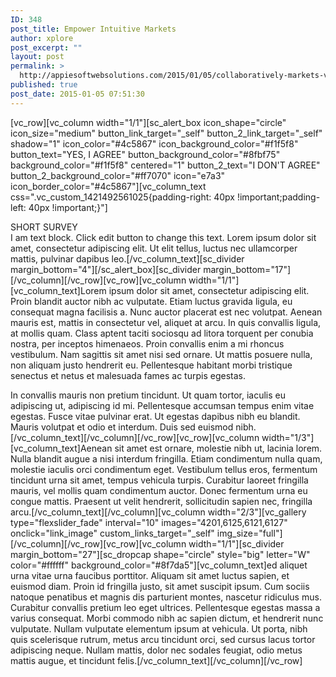 ```yaml
---
ID: 348
post_title: Empower Intuitive Markets
author: xplore
post_excerpt: ""
layout: post
permalink: >
  http://appiesoftwebsolutions.com/2015/01/05/collaboratively-markets-vestibulum-administrate/
published: true
post_date: 2015-01-05 07:51:30
---
```

[vc_row][vc_column width="1/1"][sc_alert_box icon_shape="circle" icon_size="medium" button_link_target="_self" button_2_link_target="_self" shadow="1" icon_color="#4c5867" icon_background_color="#f1f5f8" button_text="YES, I AGREE" button_background_color="#8fbf75" background_color="#f1f5f8" centered="1" button_2_text="I DON'T AGREE" button_2_background_color="#ff7070" icon="e7a3" icon_border_color="#4c5867"][vc_column_text css=".vc_custom_1421492561025{padding-right: 40px !important;padding-left: 40px !important;}"]
<div class="title-h3">SHORT SURVEY</div>
I am text block. Click edit button to change this text. Lorem ipsum dolor sit amet, consectetur adipiscing elit. Ut elit tellus, luctus nec ullamcorper mattis, pulvinar dapibus leo.[/vc_column_text][sc_divider margin_bottom="4"][/sc_alert_box][sc_divider margin_bottom="17"][/vc_column][/vc_row][vc_row][vc_column width="1/1"][vc_column_text]Lorem ipsum dolor sit amet, consectetur adipiscing elit. Proin blandit auctor nibh ac vulputate. Etiam luctus gravida ligula, eu consequat magna facilisis a. Nunc auctor placerat est nec volutpat. Aenean mauris est, mattis in consectetur vel, aliquet at arcu. In quis convallis ligula, at mollis quam. Class aptent taciti sociosqu ad litora torquent per conubia nostra, per inceptos himenaeos. Proin convallis enim a mi rhoncus vestibulum. Nam sagittis sit amet nisi sed ornare. Ut mattis posuere nulla, non aliquam justo hendrerit eu. Pellentesque habitant morbi tristique senectus et netus et malesuada fames ac turpis egestas.

In convallis mauris non pretium tincidunt. Ut quam tortor, iaculis eu adipiscing ut, adipiscing id mi. Pellentesque accumsan tempus enim vitae egestas. Fusce vitae pulvinar erat. Ut egestas dapibus nibh eu blandit. Mauris volutpat et odio et interdum. Duis sed euismod nibh.[/vc_column_text][/vc_column][/vc_row][vc_row][vc_column width="1/3"][vc_column_text]Aenean sit amet est ornare, molestie nibh ut, lacinia lorem. Nulla blandit augue a nisi interdum fringilla. Etiam condimentum nulla quam, molestie iaculis orci condimentum eget. Vestibulum tellus eros, fermentum tincidunt urna sit amet, tempus vehicula turpis. Curabitur laoreet fringilla mauris, vel mollis quam condimentum auctor. Donec fermentum urna eu congue mattis. Praesent ut velit hendrerit, sollicitudin sapien nec, fringilla arcu.[/vc_column_text][/vc_column][vc_column width="2/3"][vc_gallery type="flexslider_fade" interval="10" images="4201,6125,6121,6127" onclick="link_image" custom_links_target="_self" img_size="full"][/vc_column][/vc_row][vc_row][vc_column width="1/1"][sc_divider margin_bottom="27"][sc_dropcap shape="circle" style="big" letter="W" color="#ffffff" background_color="#8f7da5"][vc_column_text]ed aliquet urna vitae urna faucibus porttitor. Aliquam sit amet luctus sapien, et euismod diam. Proin id fringilla justo, sit amet suscipit ipsum. Cum sociis natoque penatibus et magnis dis parturient montes, nascetur ridiculus mus. Curabitur convallis pretium leo eget ultrices. Pellentesque egestas massa a varius consequat. Morbi commodo nibh ac sapien dictum, et hendrerit nunc vulputate. Nullam vulputate elementum ipsum at vehicula. Ut porta, nibh quis scelerisque rutrum, metus arcu tincidunt orci, sed cursus lacus tortor adipiscing neque. Nullam mattis, dolor nec sodales feugiat, odio metus mattis augue, et tincidunt felis.[/vc_column_text][/vc_column][/vc_row]
